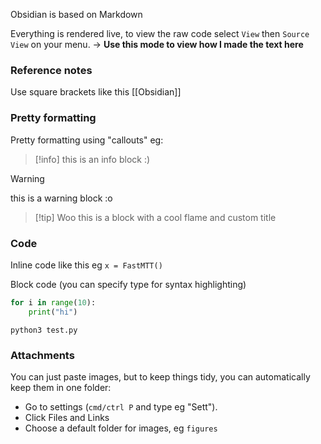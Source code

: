 Obsidian is based on Markdown

Everything is rendered live, to view the raw code select `View` then `Source View` on your menu.
-> **Use this mode to view how I made the text here**

### Reference notes

Use square brackets like this [[Obsidian]]
### Pretty formatting

Pretty formatting using "callouts" eg:

> [!info]
> this is an info block :)

> [!warning]
> this is a warning block :o

> [!tip] Woo
> this is a block with a cool flame and custom title

### Code

Inline code like this eg `x = FastMTT()`

Block code (you can specify type for syntax highlighting)
```python
for i in range(10):
	print("hi")
```

```shell
python3 test.py
```

### Attachments

You can just paste images, but to keep things tidy, you can automatically keep them in one folder:
- Go to settings (`cmd/ctrl P` and type eg "Sett").
- Click Files and Links
- Choose a default folder for images, eg `figures`